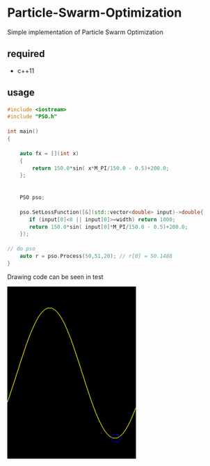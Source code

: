 # Particle-Swarm-Optimization
Simple implementation of Particle Swarm Optimization

## required
* c++11

## usage

```c++
#include <iostream>
#include "PSO.h"

int main()
{

    auto fx = [](int x)
    {
        return 150.0*sin( x*M_PI/150.0 - 0.5)+200.0;
    };

    
    PSO pso;

    pso.SetLossFunction([&](std::vector<double> input)->double{
       if (input[0]<0 || input[0]>=width) return 1000;
       return 150.0*sin( input[0]*M_PI/150.0 - 0.5)+200.0;
    });

// do pso
    auto r = pso.Process(50,51,20); // r[0] = 50.1488
}
```

Drawing code can be seen in test 

![result](image/r.png)
